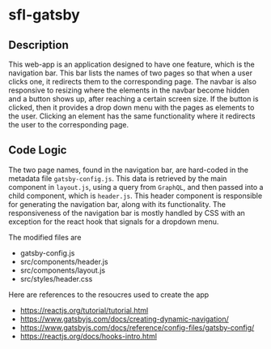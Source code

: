 # sfl-gatsby

## Description
This web-app is an application designed to have one feature, which is the navigation bar. This bar lists the names of two pages so that when a user clicks one, it redirects them to the corresponding page. The navbar is also responsive to resizing where the elements in the navbar become hidden and a button shows up, after reaching a certain screen size. If the button is clicked, then it provides a drop down menu with the pages as elements to the user. Clicking an element has the same functionality where it redirects the user to the corresponding page. 

## Code Logic
The two page names, found in the navigation bar, are hard-coded in the metadata file `gatsby-config.js`. This data is retrieved by the main component in `layout.js`, using a query from `GraphQL`, and then passed into a child component, which is `header.js`. This header component is responsible for generating the navigation bar, along with its functionality.  The responsiveness of the navigation bar is mostly handled by CSS with an exception for the react hook that signals for a dropdown menu.

The modified files are
- gatsby-config.js
- src/components/header.js
- src/components/layout.js
- src/styles/header.css

Here are references to the resoucres used to create the app
- https://reactjs.org/tutorial/tutorial.html
- https://www.gatsbyjs.com/docs/creating-dynamic-navigation/
- https://www.gatsbyjs.com/docs/reference/config-files/gatsby-config/
- https://reactjs.org/docs/hooks-intro.html
